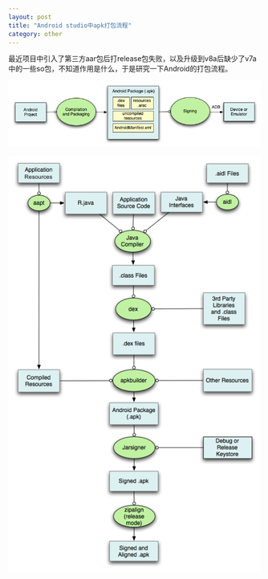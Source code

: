 ```yaml
---
layout: post
title: "Android studio中apk打包流程"
category: other
---
```


最近项目中引入了第三方aar包后打release包失败，以及升级到v8a后缺少了v7a中的一些so包，不知道作用是什么，于是研究一下Android的打包流程。

![357738-20170811145922054-1443365909](../images/357738-20170811145922054-1443365909.png)

![357738-20170811144825570-687368085](../images/357738-20170811144825570-687368085.png)